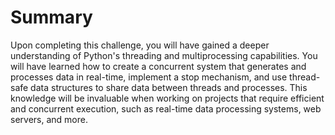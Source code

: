 # Summary

Upon completing this challenge, you will have gained a deeper understanding of Python's threading and multiprocessing capabilities. You will have learned how to create a concurrent system that generates and processes data in real-time, implement a stop mechanism, and use thread-safe data structures to share data between threads and processes. This knowledge will be invaluable when working on projects that require efficient and concurrent execution, such as real-time data processing systems, web servers, and more.
